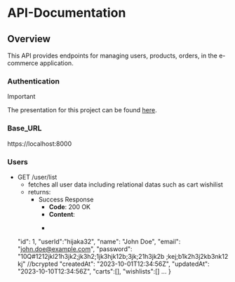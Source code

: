 # API-Documentation
## Overview
This API provides endpoints for managing users, products, orders, in the e-commerce application.
### Authentication 
>[!IMPORTANT]
>The presentation for this project can be found [here](https://docs.google.com/presentation/d/1n44tMqlEyhkb-9rr1NfcZx1toJJWQzJ8TZ0VsvpXmLA/edit?usp=sharing).
### Base_URL
https://localhost:8000
### Users
- GET /user/list
  - fetches all user data including relational datas such as cart wishilist
  - returns:
    - Success Response
      - **Code**: 200 OK
      - **Content**:
      - ```json {
  "id": 1,
  "userId":"hijaka32",
  "name": "John Doe",
  "email": "john.doe@example.com",
  "password": "10Q#1212jkl21h3jk2;jk3h2;1jk3hjk12b;3jk;21h3jk2b ;kej;b1k2h3j2kb3nk12 kj" //bcrypted
  "createdAt": "2023-10-01T12:34:56Z",
  "updatedAt": "2023-10-10T12:34:56Z",
  "carts":[],
  "wishlists":[]
  ...
}

  
  



